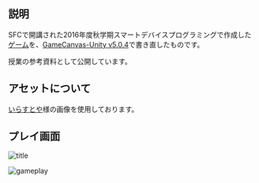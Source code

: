 ## 説明

SFCで開講された2016年度秋学期スマートデバイスプログラミングで作成した[ゲーム](https://github.com/wat-shun/GameCanvas-minesweeper)を、[GameCanvas-Unity v5.0.4](https://github.com/sfc-sdp/GameCanvas-Unity/tree/v5.0.4)で書き直したものです。

授業の参考資料として公開しています。

## アセットについて
[いらすとや](https://www.irasutoya.com/)様の画像を使用しております。

## プレイ画面

![title](https://user-images.githubusercontent.com/6896982/97120667-0dbf4100-175c-11eb-85e5-e2659f01ed84.png)

![gameplay](https://user-images.githubusercontent.com/6896982/97120668-11eb5e80-175c-11eb-99f4-d3e400975a9e.png)
